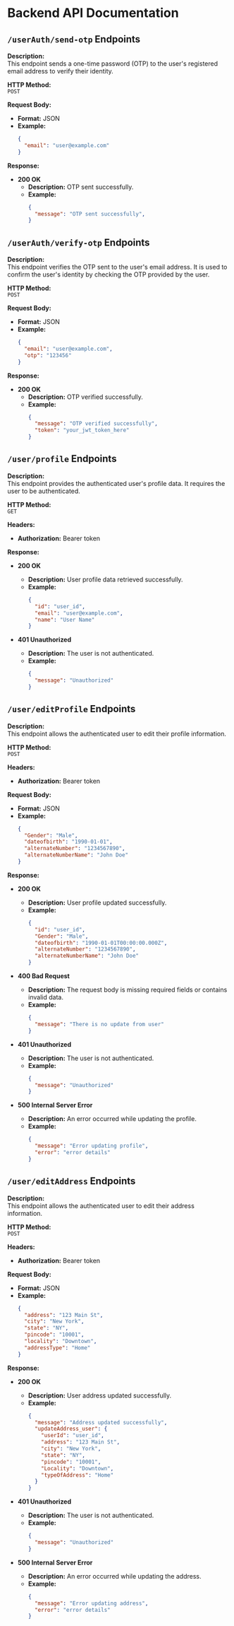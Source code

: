 # Backend API Documentation

## `/userAuth/send-otp` Endpoints

**Description:**  
This endpoint sends a one-time password (OTP) to the user's registered email address to verify their identity.

**HTTP Method:**  
`POST`

**Request Body:**  
- **Format:** JSON
- **Example:**
  ```json
  {
    "email": "user@example.com"
  }
  ```

**Response:**

- **200 OK**
  - **Description:** OTP sent successfully.
  - **Example:**
    ```json
    {
      "message": "OTP sent successfully",
    }
    ```

## `/userAuth/verify-otp` Endpoints

**Description:**  
This endpoint verifies the OTP sent to the user's email address. It is used to confirm the user's identity by checking the OTP provided by the user.

**HTTP Method:**  
`POST`

**Request Body:**  
- **Format:** JSON
- **Example:**
  ```json
  {
    "email": "user@example.com",
    "otp": "123456"
  }
  ```

**Response:**

- **200 OK**
  - **Description:** OTP verified successfully.
  - **Example:**
    ```json
    {
      "message": "OTP verified successfully",
      "token": "your_jwt_token_here"
    }
    ```

## `/user/profile` Endpoints

**Description:**  
This endpoint provides the authenticated user's profile data. It requires the user to be authenticated.

**HTTP Method:**  
`GET`

**Headers:**  
- **Authorization:** Bearer token

**Response:**

- **200 OK**
  - **Description:** User profile data retrieved successfully.
  - **Example:**
    ```json
    {
      "id": "user_id",
      "email": "user@example.com",
      "name": "User Name"
    }
    ```

- **401 Unauthorized**
  - **Description:** The user is not authenticated.
  - **Example:**
    ```json
    {
      "message": "Unauthorized"
    }
    ```

## `/user/editProfile` Endpoints

**Description:**  
This endpoint allows the authenticated user to edit their profile information.

**HTTP Method:**  
`POST`

**Headers:**  
- **Authorization:** Bearer token

**Request Body:**  
- **Format:** JSON
- **Example:**
  ```json
  {
    "Gender": "Male",
    "dateofbirth": "1990-01-01",
    "alternateNumber": "1234567890",
    "alternateNumberName": "John Doe"
  }
  ```

**Response:**

- **200 OK**
  - **Description:** User profile updated successfully.
  - **Example:**
    ```json
    {
      "id": "user_id",
      "Gender": "Male",
      "dateofbirth": "1990-01-01T00:00:00.000Z",
      "alternateNumber": "1234567890",
      "alternateNumberName": "John Doe"
    }
    ```

- **400 Bad Request**
  - **Description:** The request body is missing required fields or contains invalid data.
  - **Example:**
    ```json
    {
      "message": "There is no update from user"
    }
    ```

- **401 Unauthorized**
  - **Description:** The user is not authenticated.
  - **Example:**
    ```json
    {
      "message": "Unauthorized"
    }
    ```

- **500 Internal Server Error**
  - **Description:** An error occurred while updating the profile.
  - **Example:**
    ```json
    {
      "message": "Error updating profile",
      "error": "error details"
    }
    ```

## `/user/editAddress` Endpoints

**Description:**  
This endpoint allows the authenticated user to edit their address information.

**HTTP Method:**  
`POST`

**Headers:**  
- **Authorization:** Bearer token

**Request Body:**  
- **Format:** JSON
- **Example:**
  ```json
  {
    "address": "123 Main St",
    "city": "New York",
    "state": "NY",
    "pincode": "10001",
    "locality": "Downtown",
    "addressType": "Home"
  }
  ```

**Response:**

- **200 OK**
  - **Description:** User address updated successfully.
  - **Example:**
    ```json
    {
      "message": "Address updated successfully",
      "updateAddress_user": {
        "userId": "user_id",
        "address": "123 Main St",
        "city": "New York",
        "state": "NY",
        "pincode": "10001",
        "Locality": "Downtown",
        "typeOfAddress": "Home"
      }
    }
    ```

- **401 Unauthorized**
  - **Description:** The user is not authenticated.
  - **Example:**
    ```json
    {
      "message": "Unauthorized"
    }
    ```

- **500 Internal Server Error**
  - **Description:** An error occurred while updating the address.
  - **Example:**
    ```json
    {
      "message": "Error updating address",
      "error": "error details"
    }
    ```